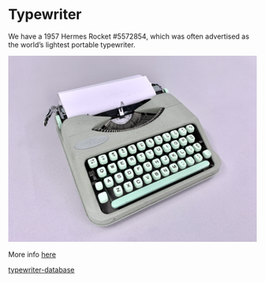 # Typewriter

We have a 1957 Hermes Rocket #5572854, which was often advertised as the world’s lightest portable typewriter. 


 <div align="center">
 <img src="typewriter.jpg" alt="Black" width="700" al/>
 </div>


More info [here](https://type-writer.org/?p=2828)

[typewriter-database](https://typewriterdatabase.com/1954-hermes-rocket.2148.typewriter)
